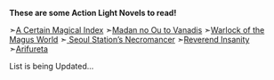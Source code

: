 **These are some Action Light Novels to read!**

➣[A Certain Magical Index](www.uwu.com)
➣[Madan no Ou to Vanadis](www.uwu.com)
➣[Warlock of the Magus World](www.uwu.com)
➣[ Seoul Station’s Necromancer](www.uwu.com)
➣[Reverend Insanity](www.uwu.com)
➣[Arifureta](www.uwu.com)

List is being Updated...
